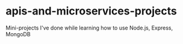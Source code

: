 # apis-and-microservices-projects
Mini-projects I've done while learning how to use Node.js, Express, MongoDB
